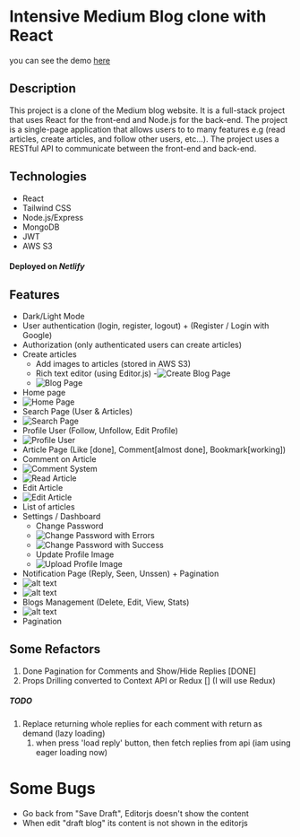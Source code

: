 # Intensive Medium Blog clone with React

you can see the demo [here](https://mern-medium-blog.netlify.app/)

## Description

This project is a clone of the Medium blog website. It is a full-stack project that uses React for the front-end and Node.js for the back-end. The project is a single-page application that allows users to to many features e.g (read articles, create articles, and follow other users, etc...). The project uses a RESTful API to communicate between the front-end and back-end.

## Technologies

- React
- Tailwind CSS
- Node.js/Express
- MongoDB
- JWT
- AWS S3

#### Deployed on _Netlify_

## Features

- Dark/Light Mode
- User authentication (login, register, logout) + (Register / Login with Google)
- Authorization (only authenticated users can create articles)
- Create articles
  - Add images to articles (stored in AWS S3)
  - Rich text editor (using Editor.js) -![Create Blog Page](demo/empty-blog.png)
  - ![Blog Page](demo/blog.png)
- Home page
- ![Home Page](demo/home.png)
- Search Page (User & Articles)
- ![Search Page](demo/search.png)
- Profile User (Follow, Unfollow, Edit Profile)
- ![Profile User](demo/userpage.png)
- Article Page (Like [done], Comment[almost done], Bookmark[working])
- Comment on Article
- ![Comment System](demo/comment.png)
- ![Read Article](demo/article.png)
- Edit Article
- ![Edit Article](demo/edit-article.png)
- List of articles
- Settings / Dashboard
  - Change Password
  - ![Change Password with Errors](demo/change-password.png)
  - ![Change Password with Success](demo/change-password-success-1.png)
  - Update Profile Image
  - ![Upload Profile Image](demo/upload-profile-image.png)
- Notification Page (Reply, Seen, Unssen) + Pagination
- ![alt text](demo/new-notification-1.png)
- ![alt text](demo/pagination-notification.png)
- Blogs Management (Delete, Edit, View, Stats)
- ![alt text](demo/blogs-manage.png)
- Pagination

## Some Refactors

1. Done Pagination for Comments and Show/Hide Replies [DONE]
2. Props Drilling converted to Context API or Redux [] (I will use Redux)

##### TODO

1. Replace returning whole replies for each comment with return as demand (lazy loading)
   1. when press 'load reply' button, then fetch replies from api (iam using eager loading now)

# Some Bugs

- Go back from "Save Draft", Editorjs doesn't show the content
- When edit "draft blog" its content is not shown in the editorjs
